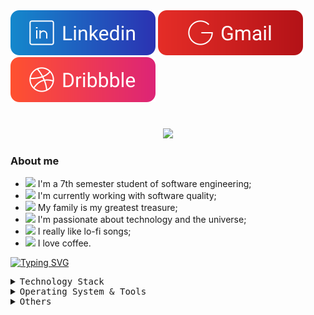 <div>
  <a href="https://www.linkedin.com/in/andreaalencar" alt="Linkedin"><img src="assets/likedin.svg"/></a>
  <a href="mailto: aaugusto310@gmail.com" alt="Gmail"><img src="assets/gm2.svg"/></a>
  <a href="https://dribbble.com/Alencar26" alt="Dribbble"><img src="assets/dribbble.svg"/></a>
</div>

#
<p align="center">
  <img src="https://readme-typing-svg.herokuapp.com?color=F9C81D&center=true&vCenter=true&multiline=true&width=405&lines=%3E+Hello+everyone.+I'm+Andr%C3%A9+Alencar!"/>
</p>

### About me

- <img width="20" src="https://emojis.slackmojis.com/emojis/images/1626363216/47507/pepe-hacker.gif?1626363216" /> I'm a 7th semester student of software engineering;
- <img width="20" src="https://emojis.slackmojis.com/emojis/images/1600706728/10521/meow_code.gif?1600706728" /> I'm currently working with software quality;
- <img width="20" src="https://emojis.slackmojis.com/emojis/images/1531847724/4240/blob-hearts.gif?1531847724"> My family is my greatest treasure;
- <img width="20" src="https://emojis.slackmojis.com/emojis/images/1613270271/12726/space_float.gif?1613270271" /> I'm passionate about technology and the universe;
- <img width="20" src="https://emojis.slackmojis.com/emojis/images/1597320283/10003/catjam.gif?1597320283" /> I really like lo-fi songs;
- <img width="20" src="https://emojis.slackmojis.com/emojis/images/1597485560/10024/coffee.png?1597485560" /> I love coffee.

[![Typing SVG](https://readme-typing-svg.herokuapp.com?color=F9C81D&center=true&vCenter=true&multiline=true&width=405&lines=%F0%9F%8C%95+%F0%9F%8C%96+%F0%9F%8C%97+%F0%9F%8C%98+%F0%9F%8C%91+%F0%9F%8C%92+%F0%9F%8C%93+%F0%9F%8C%94+%F0%9F%8C%95)](https://git.io/typing-svg)
        <details>
          <summary style="font-family: monospace;">Technology Stack</summary>
          <img src="assets/java.svg"/> 
          <img src="assets/csharp.svg"/> 
          <img src="assets/sql.svg"/>  
          <img src="assets/javascript.svg"/> 
          <img src="assets/html.svg"/> 
          <img src="assets/css.svg"/> 
          <img src="assets/typescript.svg"/> 
          <img src="assets/react.svg"/> 
        </details>
        <details>
          <summary style="font-family: monospace;">Operating System & Tools</summary>
          <div>
          <img src="assets/linux.svg"/> 
          <img src="assets/windows.svg"/> 
          <img src="assets/figma.svg"/> 
          <img src="assets/git.svg"/> 
          <img src="assets/docker.svg"/> 
          <img src="assets/bash.svg"/> 
          <img src="assets/visualstudio.svg"/> 
          <img src="assets/vscode.svg"/> 
          <img src="assets/intellij.svg"/> 
          <img src="assets/postman.svg"/> 
          <img src="assets/insomnia.svg"/> 
          <img src="assets/notion.svg"/> 
          <img src="assets/markdown.svg"/> 
          </div>
        </details>
        <details>
          <summary style="font-family: monospace;">Others</summary>
          <img src="assets/node.svg"/> 
          <img src="assets/elixir.svg"/> 
          <img src="assets/python.svg"/> 
          <img src="assets/next.svg"/> 
          <img src="assets/blazor.svg"/> 
          <img src="assets/spring.svg"/> 
          <img src="assets/selenium.svg"/> 
          <img src="assets/cucumber.svg"/> 
          <img src="assets/junit5.svg"/> 
          <img src="assets/sass.svg"/> 
          <img src="assets/mongodb.svg"/>  
       </details>
